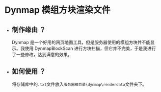 # Dynmap 模组方块渲染文件

- ## 制作缘由 ？

   Dynmap 是一个好用的网页地图工具，但是服务器使用的模组方块并不能显示。我使用 DynmapBlockScan 进行方块扫描，但它并不完美，于是我进行了一些修改，达到满意的效果。

- ## 如何使用 ？

   将存储库中的`.txt`文件放入`服务器根目录\dynmap\renderdata`文件夹下。
